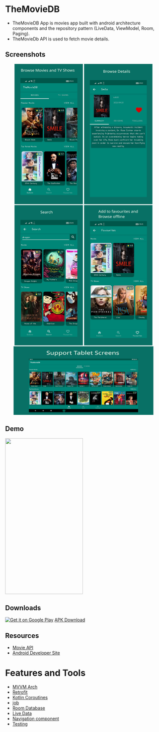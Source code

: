# TheMovieDB
* TheMovieDB App is movies app built with android architecture components and the repository pattern (LiveData, ViewModel, Room, Paging).<br>
* TheMovieDb API is used to fetch movie details.

## Screenshots
<p align="center">
  <img src="Screenshots/Mob1.png" height="450" width="220">
  <img src="Screenshots/Mob2.png" height="450" width="220">
  <img src="Screenshots/Mob6.png" height="450" width="220">
  <img src="Screenshots/Mob7.png" height="450" width="220">
  <img src="Screenshots/Mob8.png" height="220" width="450">
</p>

## Demo
<p>
  <img src="Screenshots/Vid.gif" height="500" width="250">
</p>

## Downloads
[<img alt="Get it on Google Play" height="80" src="https://play.google.com/intl/en_us/badges/images/generic/en_badge_web_generic.png">](https://play.google.com/store/apps/details?id=com.mahmoudhamdyae.themoviedb)
[APK Download](https://drive.google.com/file/d/143OlLxI__qXpPiZsB145LXdyg8eGNRNf/view?usp=sharing)

## Resources

  - [Movie API](https://www.themoviedb.org/documentation/api)
  - [Android Developer Site](https://developer.android.com)

# Features and Tools

* [MVVM Arch](https://www.toptal.com/android/android-apps-mvvm-with-clean-architecture)
* [Retrofit](https://www.youtube.com/watch?v=t6Sql3WMAnk)
* [Kotlin Coroutines](https://kotlinlang.org/docs/coroutines-overview.html)
* [job](https://kotlinlang.org/api/kotlinx.coroutines/kotlinx-coroutines-core/kotlinx.coroutines/-job/)
* [Room Database](https://developer.android.com/codelabs/android-room-with-a-view-kotlin#0)
* [Live Data](https://developer.android.com/reference/androidx/lifecycle/LiveData)
* [Navigation component](https://developer.android.com/guide/navigation/navigation-getting-started)
* [Testing](https://developer.android.com/codelabs/advanced-android-kotlin-training-testing-basics#0)
